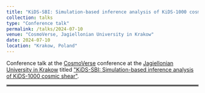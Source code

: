 ```yaml
---
title: "KiDS-SBI: Simulation-based inference analysis of KiDS-1000 cosmic shear"
collection: talks
type: "Conference talk"
permalink: /talks/2024-07-10
venue: "CosmoVerse, Jagiellonian University in Krakow"
date: 2024-07-10
location: "Krakow, Poland"
---
```


Conference talk at the [CosmoVerse](https://indico.oa.uj.edu.pl/event/3/overview) conference at the [Jagiellonian University in Krakow](https://fais.uj.edu.pl/en_GB/homepage) titled ["KiDS-SBI: Simulation-based inference analysis of KiDS-1000 cosmic shear"](../files/2024-07-10_kids-sbi_cosmoverse_krakow.pdf).

<hr style="border:2px solid gray">
